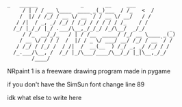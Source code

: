 ````
_   ______              _       __     ___       
     / | / / __ \____  ____ _(_)___  / /_   <  /       
    /  |/ / /_/ / __ \/ __ `/ / __ \/ __/   / /        
   / /|  / _, _/ /_/ / /_/ / / / / / /_    / /         
  /_/ |_/_/ |_/ .___/\__,_/_/_/ /_/\__/  _/_/        _ 
     / /_  __/_/_   / | / /__  _____/ /_/ __ \____ _(_)
    / __ \/ / / /  /  |/ / _ \/ ___/ __/ /_/ / __ `/ / 
   / /_/ / /_/ /  / /|  /  __(__  ) /_/ _, _/ /_/ / /  
  /_.___/\__, /  /_/ |_/\___/____/\__/_/ |_|\__,_/_/   
        /____/                                         
````

NRpaint 1 is a freeware drawing program made in pygame

if you don't have the SimSun font change line 89

idk what else to write here
